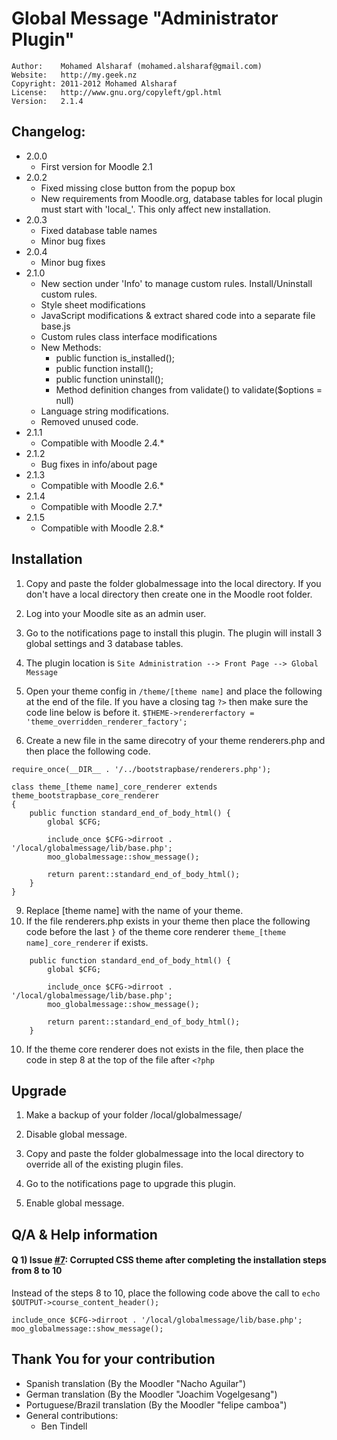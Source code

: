 # Global Message "Administrator Plugin"

```
Author:    Mohamed Alsharaf (mohamed.alsharaf@gmail.com)
Website:   http://my.geek.nz
Copyright: 2011-2012 Mohamed Alsharaf
License:   http://www.gnu.org/copyleft/gpl.html
Version:   2.1.4
```

## Changelog:
- 2.0.0
  	- First version for Moodle 2.1
- 2.0.2 
	- Fixed missing close button from the popup box
    - New requirements from Moodle.org, database tables for local plugin must start with 'local_'. This only affect new installation.
- 2.0.3 
	- Fixed database table names
    - Minor bug fixes
- 2.0.4
	- Minor bug fixes
- 2.1.0
 	- New section under 'Info' to manage custom rules. Install/Uninstall custom rules.
    - Style sheet modifications
    - JavaScript modifications & extract shared code into a separate file base.js
    - Custom rules class interface modifications
    - New Methods:
    	- public function is_installed();
        - public function install();
        - public function uninstall();
        - Method definition changes from validate() to validate($options = null)  
   - Language string modifications.
   - Removed unused code.
- 2.1.1
	- Compatible with Moodle 2.4.*
- 2.1.2
	- Bug fixes in info/about page
- 2.1.3
	- Compatible with Moodle 2.6.*
- 2.1.4
	- Compatible with Moodle 2.7.*
- 2.1.5
	- Compatible with Moodle 2.8.*

## Installation

1. Copy and paste the folder globalmessage into the local directory. If you don't have a local directory then create one in the Moodle root folder.

2. Log into your Moodle site as an admin user.

3. Go to the notifications page to install this plugin. The plugin will install 3 global settings and 3 database tables.

4. The plugin location is `Site Administration --> Front Page --> Global Message`

7. Open your theme config in `/theme/[theme name]` and place the following at the end of the file. If you have a closing tag `?>` then make sure the code line below is before it.
`$THEME->rendererfactory = 'theme_overridden_renderer_factory';`

8. Create a new file in the same direcotry of your theme renderers.php and then place the following code.

```
require_once(__DIR__ . '/../bootstrapbase/renderers.php');

class theme_[theme name]_core_renderer extends theme_bootstrapbase_core_renderer
{
    public function standard_end_of_body_html() {
        global $CFG;

        include_once $CFG->dirroot . '/local/globalmessage/lib/base.php';
        moo_globalmessage::show_message();

        return parent::standard_end_of_body_html();
    }
}
```
9. Replace [theme name] with the name of your theme.
10. If the file renderers.php exists in your theme then place the following code before the last `}` of the theme core renderer `theme_[theme name]_core_renderer` if exists.

```
    public function standard_end_of_body_html() {
        global $CFG;

        include_once $CFG->dirroot . '/local/globalmessage/lib/base.php';
        moo_globalmessage::show_message();

        return parent::standard_end_of_body_html();
    }
```

10. If the theme core renderer does not exists in the file, then place the code in step 8 at the top of the file after `<?php`

## Upgrade

1. Make a backup of your folder /local/globalmessage/

2. Disable global message.

2. Copy and paste the folder globalmessage into the local directory to override all of the existing plugin files.

3. Go to the notifications page to upgrade this plugin.

4. Enable global message.

## Q/A & Help information

#### Q 1) Issue [#7](https://github.com/satrun77/Global-Message-Moodle-Plugin/issues/7): Corrupted CSS theme after completing the installation steps from 8 to 10

Instead of the steps 8 to 10, place the following code above the call to `echo $OUTPUT->course_content_header();`

```
include_once $CFG->dirroot . '/local/globalmessage/lib/base.php';
moo_globalmessage::show_message();
```

## Thank You for your contribution

- Spanish translation (By the Moodler "Nacho Aguilar")
- German translation (By the Moodler "Joachim Vogelgesang")
- Portuguese/Brazil translation (By the Moodler "felipe camboa")
- General contributions:
	- Ben Tindell

